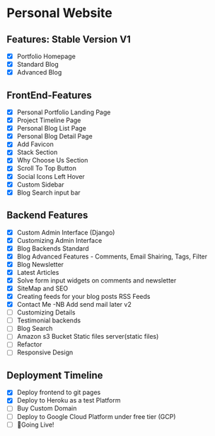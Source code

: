 # Personal Website

## Features: Stable Version V1

* [x] Portfolio Homepage
* [x] Standard Blog
* [x] Advanced Blog

## FrontEnd-Features

* [x] Personal Portfolio Landing Page
* [x] Project Timeline Page
* [x] Personal Blog List Page
* [x] Personal Blog Detail Page
* [x] Add Favicon
* [x] Stack Section
* [x] Why Choose Us Section
* [x] Scroll To Top Button
* [x] Social Icons Left Hover
* [x] Custom Sidebar
* [x] Blog Search input bar

## Backend Features

* [x] Custom Admin Interface (Django)
* [x] Customizing Admin Interface
* [x] Blog Backends Standard
* [x] Blog Advanced Features - Comments, Email Shairing, Tags, Filter
* [x] Blog Newsletter
* [x] Latest Articles
* [x] Solve form input widgets on comments and newsletter
* [x] SiteMap and SEO
* [x] Creating feeds for your blog posts RSS Feeds
* [x] Contact Me -NB Add send mail later v2
* [ ] Customizing Details
* [ ] Testimonial backends
* [ ] Blog Search
* [ ] Amazon s3 Bucket Static files server(static files)
* [ ] Refactor
* [ ] Responsive Design

## Deployment Timeline

* [x] Deploy frontend to git pages
* [x] Deploy to Heroku as a test Platform
* [ ] Buy Custom Domain
* [ ] Deploy to Google Cloud Platform under free tier (GCP)
* [ ] 🚀Going Live!
